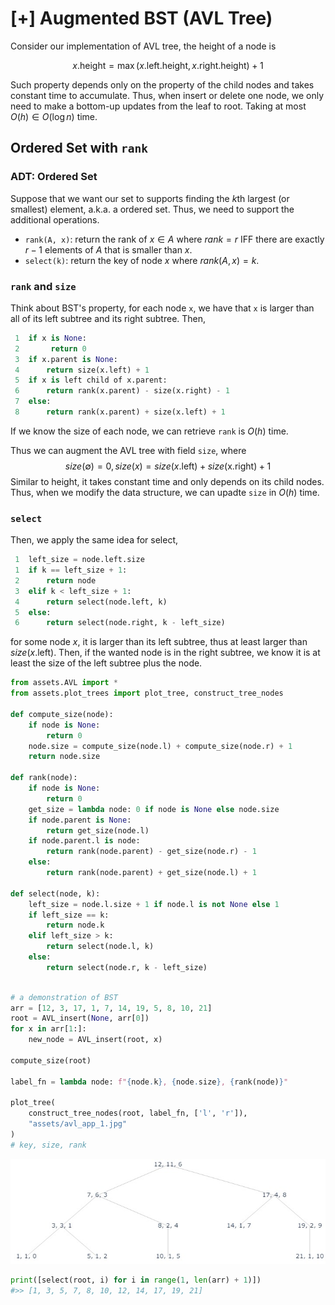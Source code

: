 # [+] Augmented BST (AVL Tree)

Consider  our implementation of AVL tree, the height of a node is 

$$x.\text{height} = \max(x\text{.left.height}, x\text{.right.height}) + 1$$

Such property depends only on the property of the child nodes and takes constant time to accumulate. Thus, when insert or delete one node, we only need to make a bottom-up updates from the leaf to root. Taking at most $O(h)\in O(\log n)$ time. 

## Ordered Set with `rank`

### ADT: Ordered Set
Suppose that we want our set to supports finding the $k$th largest (or smallest) element, a.k.a. a ordered set.
Thus, we need to support the additional operations.

- `rank(A, x)`: return the rank of $x\in A$ where $rank = r$ IFF there are exactly $r-1$ elements of $A$ that is smaller than $x$. 
- `select(k)`: return the key of node $x$ where $rank(A, x) = k$. 

### `rank` and `size`
Think about BST's property, for each node `x`, we have that `x` is larger than all of its left subtree and its right subtree. Then, 

```py title="rank(x)"
 1  if x is None:
 2       return 0
 3  if x.parent is None:
 4      return size(x.left) + 1
 5  if x is left child of x.parent:
 6      return rank(x.parent) - size(x.right) - 1
 7  else:
 8      return rank(x.parent) + size(x.left) + 1
```

If we know the size of each node, we can retrieve `rank` is $O(h)$ time. 

Thus we can augment the AVL tree with field `size`, where 
$$
size(\emptyset) = 0, size(x) = size(x\text{.left}) + size(\text{x.right}) + 1
$$
Similar to height, it takes constant time and only depends on its child nodes. Thus, when we modify the data structure, we can upadte `size` in $O(h)$ time. 

### `select`
Then, we apply the same idea for select, 

```py title="select(node, k)"
 1  left_size = node.left.size
 1  if k == left_size + 1:
 2      return node
 3  elif k < left_size + 1:
 4      return select(node.left, k)
 5  else:
 6      return select(node.right, k - left_size)
```

for some node $x$, it is larger than its left subtree, thus at least larger than $size(x.\text{left})$. Then, if the wanted node is in the right subtree, we know it is at least the size of the left subtree plus the node. 


```python
from assets.AVL import *
from assets.plot_trees import plot_tree, construct_tree_nodes

def compute_size(node):
    if node is None:
        return 0
    node.size = compute_size(node.l) + compute_size(node.r) + 1
    return node.size

def rank(node):
    if node is None:
        return 0
    get_size = lambda node: 0 if node is None else node.size
    if node.parent is None:
        return get_size(node.l)
    if node.parent.l is node:
        return rank(node.parent) - get_size(node.r) - 1
    else:
        return rank(node.parent) + get_size(node.l) + 1
    
def select(node, k):
    left_size = node.l.size + 1 if node.l is not None else 1
    if left_size == k:
        return node.k
    elif left_size > k:
        return select(node.l, k)
    else:
        return select(node.r, k - left_size)
        
```


```python
# a demonstration of BST
arr = [12, 3, 17, 1, 7, 14, 19, 5, 8, 10, 21]
root = AVL_insert(None, arr[0])
for x in arr[1:]:
    new_node = AVL_insert(root, x)
    
compute_size(root)

label_fn = lambda node: f"{node.k}, {node.size}, {rank(node)}"

plot_tree(
    construct_tree_nodes(root, label_fn, ['l', 'r']),
    "assets/avl_app_1.jpg"
)
# key, size, rank
```

![png](assets/avl_app_1.jpg)

```python
print([select(root, i) for i in range(1, len(arr) + 1)])
#>> [1, 3, 5, 7, 8, 10, 12, 14, 17, 19, 21]
```
